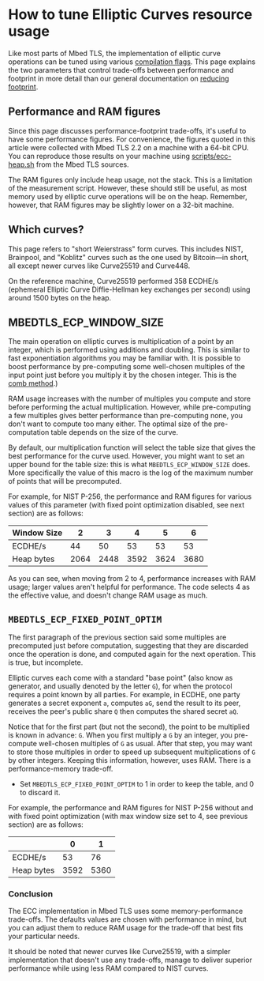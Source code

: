 # How to tune Elliptic Curves resource usage

Like most parts of Mbed TLS, the implementation of elliptic curve operations can be tuned using various [compilation flags](/kb/compiling-and-building/how-do-i-configure-mbedtls.md). This page explains the two parameters that control trade-offs between performance and footprint in more detail than our general documentation on [reducing footprint](/kb/how-to/reduce-polarssl-memory-and-storage-footprint.md).

## Performance and RAM figures

Since this page discusses performance-footprint trade-offs, it's useful to have some performance figures. For convenience, the figures quoted in this article were collected with Mbed TLS 2.2 on a machine with a 64-bit CPU. You can reproduce those results on your machine using [scripts/ecc-heap.sh](https://github.com/ARMmbed/mbedtls/blob/development/scripts/ecc-heap.sh) from the Mbed TLS sources.

The RAM figures only include heap usage, not the stack. This is a limitation of the measurement script. However, these should still be useful, as most memory used by elliptic curve operations will be on the heap. Remember, however, that RAM figures may be slightly lower on a 32-bit machine.

## Which curves?

This page refers to "short Weierstrass" form curves. This includes NIST, Brainpool, and "Koblitz" curves such as the one used by Bitcoin—in short, all except newer curves like Curve25519 and Curve448.

On the reference machine, Curve25519 performed 358 ECDHE/s (ephemeral Elliptic Curve Diffie-Hellman key exchanges per second) using around 1500 bytes on the heap.

## MBEDTLS_ECP_WINDOW_SIZE

The main operation on elliptic curves is multiplication of a point by an integer, which is performed using additions and doubling. This is similar to fast exponentiation algorithms you may be familiar with. It is possible to boost performance by pre-computing some well-chosen multiples of the input point just before you multiply it by the chosen integer. This is the [comb method](https://eprint.iacr.org/2004/342.pdf).)

RAM usage increases with the number of multiples you compute and store before performing the actual multiplication. However, while pre-computing a few multiples gives better performance than pre-computing none, you don't want to compute too many either. The optimal size of the pre-computation table depends on the size of the curve.

By default, our multiplication function will select the table size that gives the best performance for the curve used. However, you might want to set an upper bound for the table size: this is what `MBEDTLS_ECP_WINDOW_SIZE` does. More specifically the value of this macro is the log of the maximum number of points that will be precomputed.

For example, for NIST P-256, the performance and RAM figures for various values of this parameter (with fixed point optimization disabled, see next section) are as follows:

|Window Size|2|3|4|5|6|
| --- | --- | --- | --- | --- | --- |    
|ECDHE/s|44|50|53|53|53|
|Heap bytes|2064|2448|3592|3624|3680|

As you can see, when moving from 2 to 4, performance increases with RAM usage; larger values aren't helpful for performance. The code selects 4 as the effective value, and doesn't change RAM usage as much.

## `MBEDTLS_ECP_FIXED_POINT_OPTIM`

The first paragraph of the previous section said some multiples are precomputed just before computation, suggesting that they are discarded once the operation is done, and computed again for the next operation. This is true, but incomplete.

Elliptic curves each come with a standard "base point" (also know as generator, and usually denoted by the letter `G`), for when the protocol requires a point known by all parties. For example, in ECDHE, one party generates a secret exponent `a`, computes `aG`, send the result to its peer, receives the peer's public share `Q` then computes the shared secret `aQ`.

Notice that for the first part (but not the second), the point to be multiplied is known in advance: `G`. When you first multiply a `G` by an integer, you pre-compute well-chosen multiples of `G` as usual. After that step, you may want to store those multiples in order to speed up subsequent multiplications of `G` by other integers. Keeping this information, however, uses RAM. There is a performance-memory trade-off.

* Set `MBEDTLS_ECP_FIXED_POINT_OPTIM` to 1 in order to keep the table, and 0 to discard it.

For example, the performance and RAM figures for NIST P-256 without and with fixed point optimization (with max window size set to 4, see previous section) are as follows:


||0|1|
|---|---|---|
|ECDHE/s|53|76|
|Heap bytes|3592|5360|

### Conclusion

The ECC implementation in Mbed TLS uses some memory-performance trade-offs. The defaults values are chosen with performance in mind, but you can adjust them to reduce RAM usage for the trade-off that best fits your particular needs.

It should be noted that newer curves like Curve25519, with a simpler implementation that doesn't use any trade-offs, manage to deliver superior performance while using less RAM compared to NIST curves.

<!---",how-do-i-tune-elliptic-curves-resource-usage,"How-to guide on reducing resource usage of elliptic curves with Mbed TLS",,"elliptic curves, resources, configuration",published,"2016-02-10 12:59:00",2,3399,"2016-02-22 16:19:00","Manuel PÃ©gouriÃ©-Gonnard"--->
